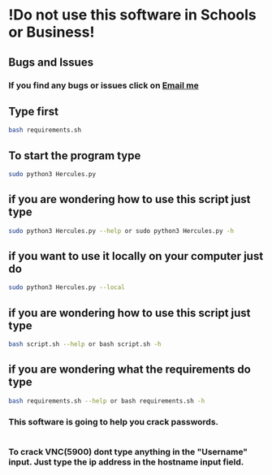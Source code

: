 # !Do not use this software in Schools or Business!

## Bugs and Issues
### If you find any bugs or issues click on [Email me](mailto:wsegalework@gmail.com)


## Type first
```bash
bash requirements.sh
```

## To start the program type 
```bash 
sudo python3 Hercules.py
```

## if you are wondering how to use this script just type

```bash
sudo python3 Hercules.py --help or sudo python3 Hercules.py -h
```

## if you want to use it locally on your computer just do
```bash
sudo python3 Hercules.py --local
```

## if you are wondering how to use this script just type

```bash
bash script.sh --help or bash script.sh -h
```

## if you are wondering what the requirements do type

```bash
bash requirements.sh --help or bash requirements.sh -h
```

### This software is going to help you crack passwords.
#
### To crack VNC(5900) dont type anything in the "Username" input. Just type the ip address in the hostname input field.